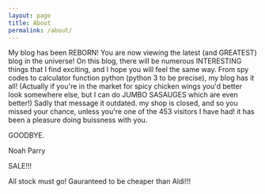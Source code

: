 ```yaml
---
layout: page
title: About
permalink: /about/
---
```


My blog has been REBORN! You are now viewing the latest (and GREATEST) blog in the universe!
On this blog, there will be numerous INTERESTING things that I find exciting, and I hope you will feel the same way. From spy codes to calculator function python (python 3 to be precise), my blog has it all! (Actually if you're in the market for spicy chicken wings you'd better look somewhere else, but I can do JUMBO SASAUGES which are even better!) Sadly that message it outdated. my shop is closed, and so you missed your chance, unless you're one of the 453 visitors I have had! it has been a pleasure doing buissness with you.

GOODBYE.

Noah Parry





















SALE!!!

All stock must go! Gauranteed to be cheaper than Aldi!!!
